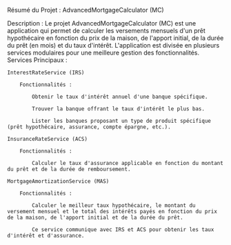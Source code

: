 Résumé du Projet : AdvancedMortgageCalculator (MC)

Description :
Le projet AdvancedMortgageCalculator (MC) est une application qui permet de calculer les versements mensuels d'un prêt hypothécaire en fonction du prix de la maison, de l'apport initial, de la durée du prêt (en mois) et du taux d'intérêt. L'application est divisée en plusieurs services modulaires pour une meilleure gestion des fonctionnalités.
Services Principaux :

    InterestRateService (IRS)

        Fonctionnalités :

            Obtenir le taux d'intérêt annuel d'une banque spécifique.

            Trouver la banque offrant le taux d'intérêt le plus bas.

            Lister les banques proposant un type de produit spécifique (prêt hypothécaire, assurance, compte épargne, etc.).

    InsuranceRateService (ACS)

        Fonctionnalités :

            Calculer le taux d'assurance applicable en fonction du montant du prêt et de la durée de remboursement.

    MortgageAmortizationService (MAS)

        Fonctionnalités :

            Calculer le meilleur taux hypothécaire, le montant du versement mensuel et le total des intérêts payés en fonction du prix de la maison, de l'apport initial et de la durée du prêt.

            Ce service communique avec IRS et ACS pour obtenir les taux d'intérêt et d'assurance.
